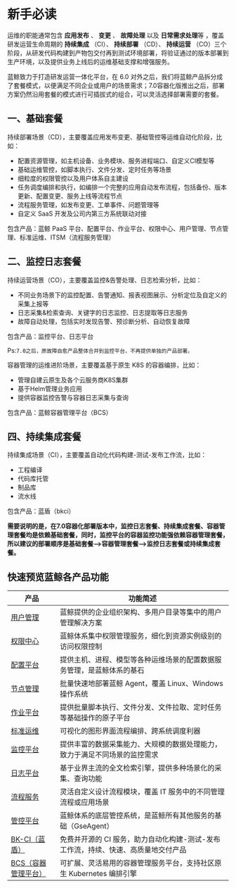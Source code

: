 # 新手必读

运维的职能通常包含 **应用发布** 、 **变更** 、 **故障处理** 以及 **日常需求处理**等 ，覆盖研发运营生命周期的 **持续集成** （CI）、 **持续部署** （CD）、 **持续运营** （CO）三个阶段，从研发代码构建到产物包交付再到测试环境部署，将验证通过的版本部署到生产环境，以及提供业务上线后的运维基础支撑和增强服务。

蓝鲸致力于打造研发运营一体化平台，在 6.0 对外之后，我们将蓝鲸产品拆分成了套餐模式，以便满足不同企业或用户的场景需求；7.0容器化版推出之后，部署方案仍然沿用套餐的模式进行可插拔式的组合，可以灵活选择部署需要的套餐。

## 一、基础套餐

持续部署场景（CD），主要覆盖应用发布变更、基础管控等运维自动化阶段，比如：
- 配置资源管理，如主机设备、业务模块、服务进程端口、自定义CI模型等
- 基础运维管控，如脚本执行、文件分发、定时任务等场景
- 细粒度的权限管控以及用户体系自主建设
- 任务调度编排和执行，如编排一个完整的应用自动发布流程，包括备份、版本更新、配置变更、服务上线等流程节点
- 流程服务管理，如发布变更、工单事件、问题管理等
- 自定义 SaaS 开发及公司内第三方系统联动对接

包含产品：蓝鲸 PaaS 平台、配置平台、作业平台、权限中心、用户管理、节点管理、标准运维、ITSM（流程服务管理）

## 二、监控日志套餐

持续运营场景（CO），主要覆盖监控&告警处理、日志检索分析，比如：
- 不同业务场景下的监控配置、告警通知、报表视图展示、分析定位及自定义的采集上报等
- 日志采集&检索查询、关键字的日志监控、日志提取等日志服务
- 故障自动处理，包括实时发现告警、预诊断分析、自动恢复故障

包含产品：监控平台、日志平台

Ps:`7.0之后，原故障自愈产品整体合并到监控平台，不再提供单独的产品部署。`

容器管理的运维进阶场景，主要覆盖基于原生 K8S 的容器编排，比如：

- 管理自建云原生及各个云服务商K8S集群
- 基于Helm管理业务应用
- 提供容器监控告警与容器日志采集与查询

包含产品：蓝鲸容器管理平台（BCS）

## 四、持续集成套餐

持续集成场景（CI），主要覆盖自动化代码构建-测试-发布工作流，比如：

- 工程编译
- 代码库托管
- 制品库
- 流水线

包含产品：蓝盾（bkci）

**需要说明的是，在7.0容器化部署版本中，监控日志套餐、持续集成套餐、容器管理套餐均是依赖基础套餐，同时，监控平台的容器监控功能强依赖容器管理套餐，所以建议的部署顺序是基础套餐-->容器管理套餐-->监控日志套餐或持续集成套餐。**

## 快速预览蓝鲸各产品功能


|产品|功能简述|
|---|------------------------------------------------------------|
|[用户管理](../../UserManage/2.5/UserGuide/Introduce/README.md)|蓝鲸提供的企业组织架构、多用户目录等集中的用户管理解决方案|
|[权限中心](../../IAM/1.12/UserGuide/Introduce/README.md)|蓝鲸体系集中权限管理服务，细化到资源实例级别的访问权限控制|
|[配置平台](../../CMDB/3.10/UserGuide/Introduce/Overview.md)|提供主机、进程、模型等各种运维场景的配置数据服务管理，是蓝鲸体系的基石|
|[节点管理](../../NodeMan/2.2/UserGuide/Introduce/Overview.md)|批量快速地部署蓝鲸 Agent，覆盖 Linux、Windows 操作系统|
|[作业平台](../../JOB/3.7/UserGuide/Introduction/What-is-Job.md)|提供批量脚本执行、文件分发、文件拉取、定时任务等基础操作的原子平台|
|[标准运维](../../SOPS/3.28/UserGuide/Overview/README.md)|可视化的图形界面流程编排、跨系统调度利器|
|[监控平台](../../Monitor/3.8/UserGuide/Overview/README.md)|提供丰富的数据采集能力、大规模的数据处理能力，致力于满足不同场景的监控需求|
|[日志平台](../../LogSearch/4.6/UserGuide/Intro/README.md)|基于业界主流的全文检索引擎，提供多种场景化的采集、查询功能|
|[流程服务](../../ITSM/2.6/UserGuide/Introduce/README.md)|灵活自定义设计流程模块，覆盖 IT 服务中的不同管理流程或应用场景|
|[管控平台](../../GSE/2.0/UserGuide/Introduce.md)|蓝鲸体系的底层管控系统，是蓝鲸所有其他服务的基础（GseAgent）|
|[BK-CI（蓝盾）](../../Devops/2.0/UserGuide/intro/README.md)|免费并开源的 CI 服务，助力自动化构建-测试-发布工作流，持续、快速、高质量地交付产品|
|[BCS（容器管理平台）](../../BCS/1.28/UserGuide/Introduction/README.md)|可扩展、灵活易用的容器管理服务平台，支持社区原生 Kubernetes 编排引擎|